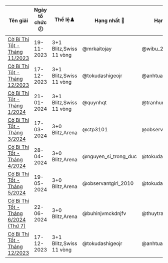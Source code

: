 Tên giải|Ngày tổ chức🕗|Thể lệ♟️|Hạng nhất 🥇|Hạng nhì 🥈|Hạng ba 🥉|Hạng 4 🏅|Hạng 5 🎖️|Hạng 6 🌟
---|---|---|---|---|---|---|---|---
<a href="https://www.chess.com/tournament/live/c-b-th-tt---thng-112023-4388644">Cờ Bí Thí Tốt - Tháng 11/2023</a>|19-11-2023|3+1 Blitz,Swiss 11 vòng|@mrkaitojay|@wibu_2k11|@meowf1|@thebloodprince|@m-dinhhoangviet|@dien_2511
<a href="https://www.chess.com/tournament/live/c-b-th-tt---thng-122023-4451780">Cờ Bí Thí Tốt - Tháng 12/2023</a>|17-12-2023|3+1 Blitz,Swiss 11 vòng|@tokudashigeojr|@anhtuanka42007|@lightinmyeye|@huythomasmuller2k9|@mcisthebest0403|@tranhuunhat
<a href="https://www.chess.com/tournament/live/c-b-th-tt--thng-12024-4519695">Cờ Bí Thí Tốt - Tháng 1/2024</a>|21-01-2024|3+1 Blitz,Swiss 11 vòng|@quynhqt|@tranhung0103|@khim_dayyyyy|@depzai81|@flakes-luv_ninym_ralei|@giabao18012010
<a href="https://www.chess.com/tournament/live/arena/c-b-th-tt--thng-32024-3264849">Cờ Bí Thí Tốt - Tháng 3/2024</a>|17-03-2024|3+0 Blitz,Arena|@ctp3101|@observantgirl_2010|@chessnikota|@tokudashigeojr|@moc2020|@hacknonamehcm
<a href="https://www.chess.com/tournament/live/arena/c-b-th-tt--thng-42024-3341354">Cờ Bí Thí Tốt - Tháng 4/2024</a>|28-04-2024|3+0 Blitz,Arena|@nguyen_si_trong_duc|@tokudashigeojr|@observantgirl_2010|@xuanvinhvioeduvn|@thuytrannonumber|@duyyt_1
<a href="https://www.chess.com/tournament/live/arena/c-b-th-tt--thng-52024-3394346">Cờ Bí Thí Tốt - Tháng 5/2024</a>|19-05-2024|3+0 Blitz,Arena|@observantgirl_2010|@tokudashigeojr|@phamminhquan01267|@thuytrannonumber|@dominhtuan|@torchversion2
<a href="https://www.chess.com/tournament/live/arena/c-b-th-tt--thng-62024-th-7-3463795">Cờ Bí Thí Tốt - Tháng 6/2024 (Thứ 7)</a>|22-06-2024|3+0 Blitz,Arena|@buhinjvmckdnjfv|@thuytrannonumber|@nqb26|@robbert_05|@tokudashigeojr|@thml123
<a href="https://www.chess.com/tournament/live/c-b-th-tt---thng-122023-4451780">Cờ Bí Thí Tốt - Tháng 12/2023</a>|17-12-2023|3+1 Blitz,Swiss 11 vòng|@tokudashigeojr|@anhtuanka42007|@lightinmyeye|@huythomasmuller2k9|@jackthecrepaa0403|@tranhuunhat

